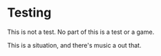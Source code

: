 # Testing
This is not a test. No part of this is a test or a game.

This is a situation, and there's music a out that. 
